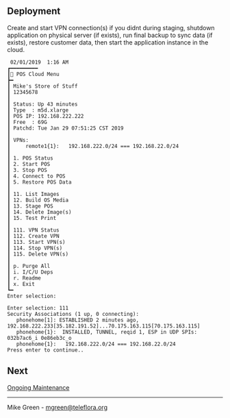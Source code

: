 Deployment
----------

Create and start VPN connection(s) if you didnt during staging, shutdown application on physical server (if exists), run final backup to sync data (if exists), restore customer data, then start the application instance in the cloud.

```
 02/01/2019  1:16 AM
┏━━━━━━━━━
┃🌷 POS Cloud Menu 
┣━
┃ Mike's Store of Stuff
┃ 12345678
┃
┃ Status: Up 43 minutes
┃ Type  : m5d.xlarge
┃ POS IP: 192.168.222.222
┃ Free  : 69G
┃ Patchd: Tue Jan 29 07:51:25 CST 2019
┃
┃ VPNs:
┃     remote1{1}:   192.168.222.0/24 === 192.168.22.0/24
┃
┃ 1. POS Status
┃ 2. Start POS
┃ 3. Stop POS
┃ 4. Connect to POS
┃ 5. Restore POS Data
┃
┃ 11. List Images
┃ 12. Build OS Media
┃ 13. Stage POS
┃ 14. Delete Image(s)
┃ 15. Test Print
┃
┃ 111. VPN Status
┃ 112. Create VPN
┃ 113. Start VPN(s)
┃ 114. Stop VPN(s)
┃ 115. Delete VPN(s)
┃
┃ p. Purge All
┃ i. I/C/U Deps
┃ r. Readme
┃ x. Exit
┗━
Enter selection: 
```

```
Enter selection: 111
Security Associations (1 up, 0 connecting):
   phonehome[1]: ESTABLISHED 2 minutes ago, 192.168.222.233[35.182.191.52]...70.175.163.115[70.175.163.115]
   phonehome{1}:  INSTALLED, TUNNEL, reqid 1, ESP in UDP SPIs: 032b7ac6_i 0e86eb3c_o
   phonehome{1}:   192.168.222.0/24 === 192.168.22.0/24
Press enter to continue..
```

Next
----

[Ongoing Maintenance](maintain.md)

-----------------------
Mike Green - mgreen@teleflora.org
